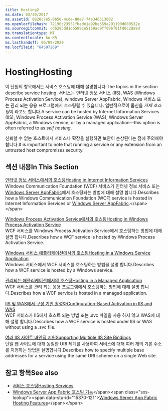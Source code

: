 ```yaml
---
title: Hosting2
ms.date: 03/30/2017
ms.assetid: 0820c7e5-0b50-4cde-80e7-74e346513002
ms.openlocfilehash: 72190c23951fbade1a92be559a291190d080532e
ms.sourcegitcommit: cdb295dd1db589ce5169ac9ff096f01fd0c2da9d
ms.translationtype: MT
ms.contentlocale: ko-KR
ms.lasthandoff: 06/09/2020
ms.locfileid: "84597269"
---
```

# <a name="hosting"></a><span data-ttu-id="15370-102">Hosting</span><span class="sxs-lookup"><span data-stu-id="15370-102">Hosting</span></span>
<span data-ttu-id="15370-103">이 단원의 항목에서는 서비스 호스팅에 대해 설명합니다.</span><span class="sxs-lookup"><span data-stu-id="15370-103">The topics in the section describe service hosting.</span></span> <span data-ttu-id="15370-104">서비스는 인터넷 정보 서비스 (IIS), WAS (Windows Process Activation Service), windows Server AppFabric, Windows 서비스 또는 관리 되는 응용 프로그램에서 호스팅될 수 있습니다. 일반적으로이 옵션을 *자체 호스팅*이 라고도 합니다.</span><span class="sxs-lookup"><span data-stu-id="15370-104">A service can be hosted by Internet Information Services (IIS), Windows Process Activation Service (WAS), Windows Server AppFabric, a Windows service, or by a managed application—this option is often referred to as *self hosting*.</span></span>  
  
 <span data-ttu-id="15370-105">신뢰할 수 없는 호스트에서 서비스나 확장을 실행하면 보안이 손상된다는 점에 주의해야 합니다.</span><span class="sxs-lookup"><span data-stu-id="15370-105">It is important to note that running a service or any extension from an untrusted host compromises security.</span></span>  
  
## <a name="in-this-section"></a><span data-ttu-id="15370-106">섹션 내용</span><span class="sxs-lookup"><span data-stu-id="15370-106">In This Section</span></span>  
 [<span data-ttu-id="15370-107">인터넷 정보 서비스에서의 호스팅</span><span class="sxs-lookup"><span data-stu-id="15370-107">Hosting in Internet Information Services</span></span>](hosting-in-internet-information-services.md)  
 <span data-ttu-id="15370-108">Windows Communication Foundation (WCF) 서비스가 인터넷 정보 서비스 또는 [Windows Server AppFabric](https://docs.microsoft.com/previous-versions/appfabric/ff384253(v=azure.10))에서 호스팅되는 방법에 대해 설명 합니다.</span><span class="sxs-lookup"><span data-stu-id="15370-108">Describes how a Windows Communication Foundation (WCF) service is hosted in Internet Information Services or [Windows Server AppFabric](https://docs.microsoft.com/previous-versions/appfabric/ff384253(v=azure.10)).</span></span>  
  
 [<span data-ttu-id="15370-109">Windows Process Activation Service에서의 호스팅</span><span class="sxs-lookup"><span data-stu-id="15370-109">Hosting in Windows Process Activation Service</span></span>](hosting-in-windows-process-activation-service.md)  
 <span data-ttu-id="15370-110">WCF 서비스를 Windows Process Activation Service에서 호스팅하는 방법에 대해 설명 합니다.</span><span class="sxs-lookup"><span data-stu-id="15370-110">Describes how a WCF service is hosted by Windows Process Activation Service.</span></span>  
  
 [<span data-ttu-id="15370-111">Windows 서비스 애플리케이션에서의 호스팅</span><span class="sxs-lookup"><span data-stu-id="15370-111">Hosting in a Windows Service Application</span></span>](hosting-in-a-windows-service-application.md)  
 <span data-ttu-id="15370-112">Windows 서비스에서 WCF 서비스를 호스팅하는 방법을 설명 합니다.</span><span class="sxs-lookup"><span data-stu-id="15370-112">Describes how a WCF service is hosted by a Windows service.</span></span>  
  
 [<span data-ttu-id="15370-113">관리되는 애플리케이션에서의 호스팅</span><span class="sxs-lookup"><span data-stu-id="15370-113">Hosting in a Managed Application</span></span>](hosting-in-a-managed-application.md)  
 <span data-ttu-id="15370-114">WCF 서비스를 관리 되는 응용 프로그램에서 호스팅하는 방법에 대해 설명 합니다.</span><span class="sxs-lookup"><span data-stu-id="15370-114">Describes how a WCF service is hosted in a managed application.</span></span>  
  
 [<span data-ttu-id="15370-115">IIS 및 WAS에서 구성 기반 활성화</span><span class="sxs-lookup"><span data-stu-id="15370-115">Configuration-Based Activation in IIS and WAS</span></span>](configuration-based-activation-in-iis-and-was.md)  
 <span data-ttu-id="15370-116">WCF 서비스가 IIS에서 호스트 되는 방법 또는 .svc 파일을 사용 하지 않고 WAS에 대해 설명 합니다.</span><span class="sxs-lookup"><span data-stu-id="15370-116">Describes how a WCF service is hosted under IIS or WAS without using a .svc file.</span></span>  
  
 [<span data-ttu-id="15370-117">여러 IIS 사이트 바인딩 지원</span><span class="sxs-lookup"><span data-stu-id="15370-117">Supporting Multiple IIS Site Bindings</span></span>](supporting-multiple-iis-site-bindings.md)  
 <span data-ttu-id="15370-118">단일 웹 사이트에 대해 동일한 URI 체계를 사용하여 서비스에 대해 여러 개의 기본 주소를 지정하는 방법을 설명합니다.</span><span class="sxs-lookup"><span data-stu-id="15370-118">Describes how to specify multiple base addresses for a service using the same URI scheme on a single Web site.</span></span>  
  
## <a name="see-also"></a><span data-ttu-id="15370-119">참고 항목</span><span class="sxs-lookup"><span data-stu-id="15370-119">See also</span></span>

- [<span data-ttu-id="15370-120">서비스 호스팅</span><span class="sxs-lookup"><span data-stu-id="15370-120">Hosting Services</span></span>](../hosting-services.md)
- <span data-ttu-id="15370-121">[Windows Server App Fabric 호스팅 기능](https://docs.microsoft.com/previous-versions/appfabric/ee677189(v=azure.10))</span><span class="sxs-lookup"><span data-stu-id="15370-121">[Windows Server App Fabric Hosting Features](https://docs.microsoft.com/previous-versions/appfabric/ee677189(v=azure.10))</span></span>
